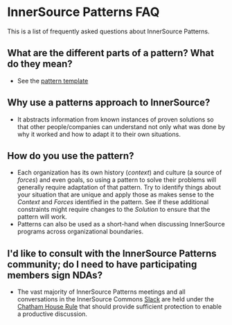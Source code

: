 # InnerSource Patterns FAQ

This is a list of frequently asked questions about InnerSource Patterns.

## What are the different parts of a pattern? What do they mean?

* See the [pattern template](pattern-template.md)

## Why use a patterns approach to InnerSource?

* It abstracts information from known instances of proven solutions so that other people/companies can understand not only what was done by why it worked and how to adapt it to their own situations.

## How do you use the pattern?

* Each organization has its own history (*context*) and culture (a source of *forces*) and even goals, so using a pattern to solve their problems will generally require adaptation of that pattern. Try to identify things about your situation that are unique and apply those as makes sense to the *Context* and *Forces* identified in the pattern. See if these additional constraints might require changes to the *Solution* to ensure that the pattern will work.
* Patterns can also be used as a short-hand when discussing InnerSource programs across organizational boundaries.

## I'd like to consult with the InnerSource Patterns community; do I need to have participating members sign NDAs?

* The vast majority of InnerSource Patterns meetings and all conversations in the InnerSource Commons [Slack](https://isc-inviter.herokuapp.com/) are held under the [Chatham House Rule](https://www.chathamhouse.org/chatham-house-rule) that should provide sufficient protection to enable a productive discussion.
